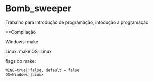 # Bomb_sweeper
Trabalho para introdução de programação, intodução a programação 

**Compilação 

Windows:
    make

Linux:
    make OS=Linux

flags do make:

    WINE=true||false, default = false
    OS=Windows||Linux



